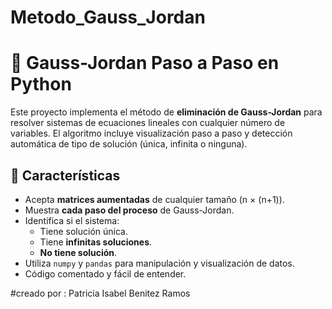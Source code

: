 # Metodo_Gauss_Jordan
# 🔢 Gauss-Jordan Paso a Paso en Python

Este proyecto implementa el método de **eliminación de Gauss-Jordan** para resolver sistemas de ecuaciones lineales con cualquier número de variables. El algoritmo incluye visualización paso a paso y detección automática de tipo de solución (única, infinita o ninguna).

## 🧮 Características

- Acepta **matrices aumentadas** de cualquier tamaño (n × (n+1)).
- Muestra **cada paso del proceso** de Gauss-Jordan.
- Identifica si el sistema:
  - Tiene solución única.
  - Tiene **infinitas soluciones**.
  - **No tiene solución**.
- Utiliza `numpy` y `pandas` para manipulación y visualización de datos.
- Código comentado y fácil de entender.

#creado por : Patricia Isabel Benitez Ramos

